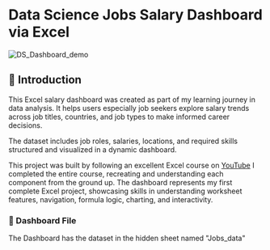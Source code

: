 # Data Science Jobs Salary Dashboard via Excel

![DS_Dashboard_demo](https://github.com/user-attachments/assets/75c7c22f-40f4-4a60-a504-6d2914764437)

## 📝 Introduction

This Excel salary dashboard was created as part of my learning journey in data analysis. It helps users especially job seekers explore salary trends across job titles, countries, and job types to make informed career decisions.

The dataset includes job roles, salaries, locations, and required skills structured and visualized in a dynamic dashboard.

This project was built by following an excellent Excel course on [YouTube](https://www.youtube.com/watch?v=pCJ15nGFgVg&list=PLiSt4_1tGhCl0X8AqTebvIIHxQ_hgl5j8) I completed the entire course, recreating and understanding each component from the ground up. The dashboard represents my first complete Excel project, showcasing skills in understanding worksheet features, navigation, formula logic, charting, and interactivity.

### 📁 Dashboard File
The Dashboard has the dataset in the hidden sheet named "Jobs_data"  
